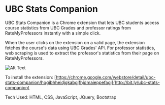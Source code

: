 # UBC Stats Companion

UBC Stats Companion is a Chrome extension that lets UBC students access course statistics from UBC Grades and professor ratings from RateMyProfessors instantly with a simple click.

When the user clicks on the extension on a valid page, the extension fetches the course's data using UBC Grades' API. For professor statistics, web scraping is used to extract the professor's statistics from their page on RateMyProfessors.

![Alt Text](https://media.giphy.com/media/v1.Y2lkPTc5MGI3NjExdW5jZmdvd2k1ZjNsZHA1djJuOXIxOGFhYjZqMTkxd3BoMm5ocnpnaSZlcD12MV9pbnRlcm5hbF9naWZfYnlfaWQmY3Q9Zw/LoXUulLh7bta62BW5q/giphy.gif)

To install the extension: [https://chrome.google.com/webstore/detail/ubc-stats-companion/hogjbhheidjgkabgjfhjdmaieppefagj](http://bit.ly/ubc-stats-companion)

Tech Used: HTML, CSS, JavaScript, JQuery, Bootstrap
